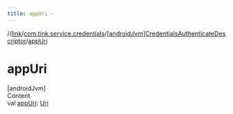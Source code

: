 ```yaml
---
title: appUri -
---
```

//[link](../../index.md)/[com.tink.service.credentials](../index.md)/[[androidJvm]CredentialsAuthenticateDescriptor](index.md)/[appUri](app-uri.md)



# appUri  
[androidJvm]  
Content  
val [appUri](app-uri.md): [Uri](https://developer.android.com/reference/kotlin/android/net/Uri.html)  



